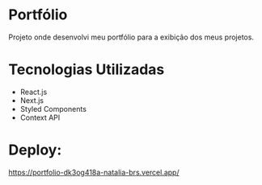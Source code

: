 # Portfólio

Projeto onde desenvolvi meu portfólio para a exibição dos meus projetos.

# Tecnologias Utilizadas

- React.js
- Next.js
- Styled Components
- Context API

# Deploy:
https://portfolio-dk3og418a-natalia-brs.vercel.app/
